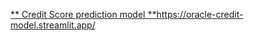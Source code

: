 [** Credit Score prediction model **](https://oracle-credit-model.streamlit.app/)https://oracle-credit-model.streamlit.app/
